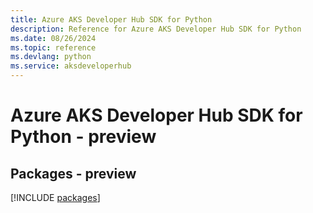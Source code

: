 ```yaml
---
title: Azure AKS Developer Hub SDK for Python
description: Reference for Azure AKS Developer Hub SDK for Python
ms.date: 08/26/2024
ms.topic: reference
ms.devlang: python
ms.service: aksdeveloperhub
---
```

# Azure AKS Developer Hub SDK for Python - preview
## Packages - preview
[!INCLUDE [packages](aks-developer-hub-index.md)]